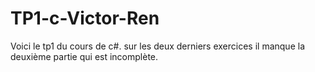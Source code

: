 # TP1-c-Victor-Ren

Voici le tp1 du cours de c#. sur les deux derniers exercices il manque la deuxième partie qui est incomplète.
